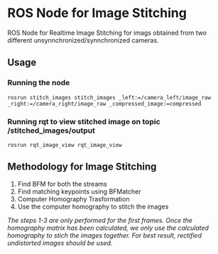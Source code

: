 # ROS Node for Image Stitching
ROS Node for Realtime Image Stitching for imags obtained from two different unsynnchronized/synnchronized cameras.

## Usage
### Running the node
```
rosrun stitch_images stitch_images _left:=/camera_left/image_raw _right:=/camera_right/image_raw _compressed_image:=compressed
```
### Running rqt to view stitched image on topic /stitched_images/output

```
rosrun rqt_image_view rqt_image_view
```
## Methodology for Image Stitching
1. Find BFM for both the streams
2. Find matching keypoints using BFMatcher
3. Computer Homography Trasformation
4. Use the computer homography to stitch the images

_The steps 1-3 are only performed for the first frames. Once the homography matrix has been calculated, we only use the calculated homography to stich the images together. For best result, rectified undistorted images should be used._